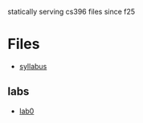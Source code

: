 statically serving cs396 files since f25


# Files

- [syllabus](./syllabus.html)


## labs

- [lab0](./labs/lab0.html)


